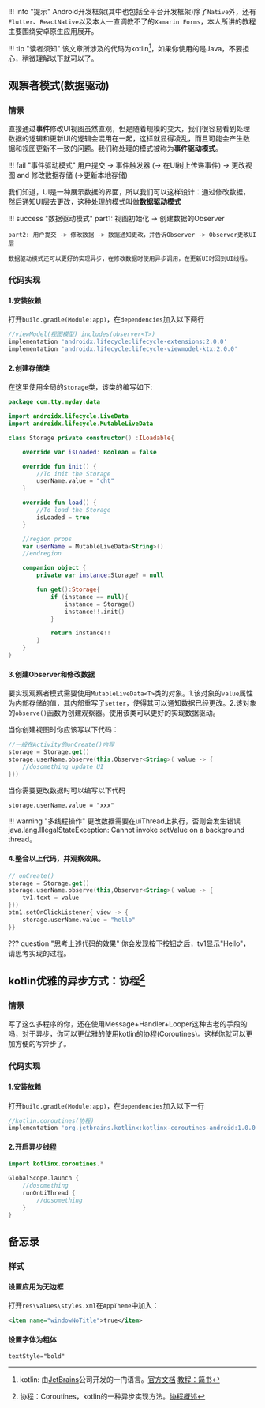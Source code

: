 !!! info "提示"
    Android开发框架(其中也包括全平台开发框架)除了`Native`外，还有`Flutter`、`ReactNative`以及本人一直调教不了的`Xamarin Forms`，本人所讲的教程主要围绕安卓原生应用展开。

!!! tip "读者须知"
    该文章所涉及的代码为kotlin[^1]，如果你使用的是Java，不要担心，稍微理解以下就可以了。

## 观察者模式(数据驱动)

### 情景

直接通过**事件**修改UI视图虽然直观，但是随着规模的变大，我们很容易看到处理数据的逻辑和更新UI的逻辑会混用在一起，这样就显得凌乱，而且可能会产生数据和视图更新不一致的问题。我们称处理的模式被称为**事件驱动模式**。

!!! fail "事件驱动模式"
    用户提交 -> 事件触发器 (-> 在UI树上传递事件) -> 更改视图 and 修改数据存储 (->更新本地存储)

我们知道，UI是一种展示数据的界面，所以我们可以这样设计：通过修改数据，然后通知UI层去更改，这种处理的模式叫做**数据驱动模式**

!!! success "数据驱动模式"
    part1: 视图初始化 -> 创建数据的Observer

    part2: 用户提交 -> 修改数据 -> 数据通知更改，并告诉Observer -> Observer更改UI层
    
    数据驱动模式还可以更好的实现异步，在修改数据时使用异步调用，在更新UI时回到UI线程。

### 代码实现

#### 1.安装依赖

打开`build.gradle(Module:app)`，在`dependencies`加入以下两行

```gradle
//viewModel(视图模型) includes(observer<T>)
implementation 'androidx.lifecycle:lifecycle-extensions:2.0.0'
implementation 'androidx.lifecycle:lifecycle-viewmodel-ktx:2.0.0'
```

#### 2.创建存储类

在这里使用全局的`Storage`类，该类的编写如下:

```kotlin
package com.tty.myday.data

import androidx.lifecycle.LiveData
import androidx.lifecycle.MutableLiveData

class Storage private constructor() :ILoadable{

    override var isLoaded: Boolean = false

    override fun init() {
        //To init the Storage
        userName.value = "cht"
    }

    override fun load() {
        //To load the Storage
        isLoaded = true
    }

    //region props
    var userName = MutableLiveData<String>()
    //endregion

    companion object {
        private var instance:Storage? = null

        fun get():Storage{
            if (instance == null){
                instance = Storage()
                instance!!.init()
            }

            return instance!!
        }
    }
}
```

#### 3.创建Observer和修改数据

要实现观察者模式需要使用`MutableLiveData<T>`类的对象。1.该对象的`value`属性为内部存储的值，其内部重写了`setter`，使得其可以通知数据已经更改。2.该对象的`observe()`函数为创建观察器。使用该类可以更好的实现数据驱动。

当你创建视图时你应该写以下代码：

```kotlin
//一般在Activity的onCreate()内写
storage = Storage.get()
storage.userName.observe(this,Observer<String>( value -> {
    //dosomething update UI
}))
```

当你需要更改数据时可以编写以下代码

```
storage.userName.value = "xxx"
```

!!! warning "多线程操作"
    更改数据需要在uiThread上执行，否则会发生错误java.lang.IllegalStateException: Cannot invoke setValue on a background thread。

#### 4.整合以上代码，并观察效果。

```kt
// onCreate()
storage = Storage.get()
storage.userName.observe(this,Observer<String>( value -> {
    tv1.text = value
}))
btn1.setOnClickListener{ view -> {
    storage.userName.value = "hello"
}}
```

??? question "思考上述代码的效果"
    你会发现按下按钮之后，tv1显示"Hello"，请思考实现的过程。

## kotlin优雅的异步方式：协程[^2]

### 情景

写了这么多程序的你，还在使用Message+Handler+Looper这种古老的手段的吗，对于异步，你可以更优雅的使用kotlin的协程(Coroutines)。这样你就可以更加方便的写异步了。

### 代码实现

#### 1.安装依赖

打开`build.gradle(Module:app)`，在`dependencies`加入以下一行

```gradle
//kotlin.coroutines(协程)
implementation 'org.jetbrains.kotlinx:kotlinx-coroutines-android:1.0.0'
```

#### 2.开启异步线程

```kt
import kotlinx.coroutines.*

GlobalScope.launch {
    //dosomething
    runOnUiThread {
        //dosomething
    }
}
```

## 备忘录

### 样式

#### 设置应用为无边框

打开`res\values\styles.xml`在`AppTheme`中加入：

```xml
<item name="windowNoTitle">true</item>
```

#### 设置字体为粗体

```
textStyle="bold"
```

[^1]: kotlin: 由[JetBrains](https://www.jetbrains.com/)公司开发的一门语言。[官方文档](https://kotlinlang.org/) [教程：简书](https://www.jianshu.com/p/f98dcd2da323)

[^2]: 协程：Coroutines，kotlin的一种异步实现方法。[协程概述](http://www.kotlincn.net/docs/reference/coroutines-overview.html)


